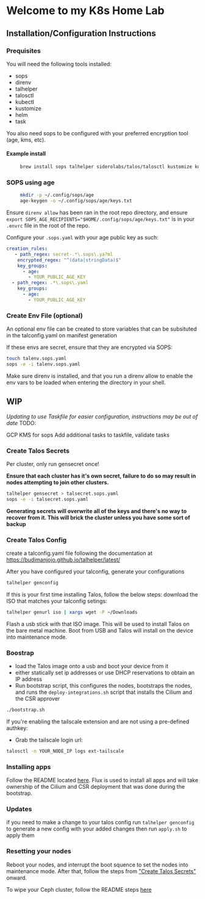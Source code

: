 # Welcome to my K8s Home Lab

## Installation/Configuration Instructions
### Prequisites

You will need the following tools installed:
  - sops
  - direnv
  - talhelper
  - talosctl
  - kubectl
  - kustomize
  - helm
  - task

You also need sops to be configured with your preferred encryption tool (age, kms, etc).

#### Example install
```sh
     brew install sops talhelper siderolabs/talos/talosctl kustomize kubectl helm
```

### SOPS using age

```sh
     mkdir -p ~/.config/sops/age
     age-keygen -o ~/.config/sops/age/keys.txt
```

Ensure `direnv allow` has been ran in the root repo directory, and ensure `export SOPS_AGE_RECIPIENTS="$HOME/.config/sops/age/keys.txt"` is in your `.envrc` file in the root of the repo.

Configure your `.sops.yaml` with your age public key as such:

```yaml
creation_rules:
   - path_regex: secret-.*\.sops\.ya?ml
    encrypted_regex: "^(data|stringData)$"
    key_groups:
      - age:
        - YOUR_PUBLIC_AGE_KEY
  - path_regex: .*\.sops\.yaml
    key_groups:
      - age:
        - YOUR_PUBLIC_AGE_KEY
```

### Create Env File (optional)
An optional env file can be created to store variables that can be subsituted in
the talconfig.yaml on manifest generation

If these envs are secret, ensure that they are encrypted via SOPS:

```sh
touch talenv.sops.yaml
sops -e -i talenv.sops.yaml
```

Make sure direnv is installed, and that you run a direnv allow to enable the env vars to be loaded when entering the directory in your shell.

## WIP ##

*Updating to use Taskfile for easier configuration, instructions may be out of date*
TODO:

GCP KMS for sops
Add additional tasks to taskfile, validate tasks

### Create Talos Secrets

Per cluster, only run gensecret once!

**Ensure that each cluster has it's own secret, failure to do so may result in nodes attempting to join other clusters.**

```sh
talhelper gensecret > talsecret.sops.yaml
sops -e -i talsecret.sops.yaml
```

**Generating secrets will overwrite all of the keys and there's no way to recover from it. This will brick the cluster unless you have some sort of backup**

### Create Talos Config
create a talconfig.yaml file following the documentation at https://budimanjojo.github.io/talhelper/latest/

After you have configured your talconfig, generate your configurations

```sh
talhelper genconfig
```

If this is your first time installing Talos, follow the below steps:
download the ISO that matches your talconfig setings:

```sh
talhelper genurl iso | xargs wget -P ~/Downloads
```

Flash a usb stick with that ISO image. This will be used to install Talos on the bare metal machine.
Boot from USB and Talos will install on the device into maintenance mode.

### Boostrap
* load the Talos image onto a usb and boot your device from it
* either statically set ip addresses or use DHCP reservations to obtain
  an IP address
* Run bootstrap script, this configures the nodes, bootstraps the nodes, and runs the `deploy-integrations.sh` script that installs the Cilium and the CSR approver

```sh
./bootstrap.sh
```

If you're enabling the tailscale extension and are not using a pre-defined authkey:

* Grab the tailscale login url:

```sh
talosctl -n YOUR_NODE_IP logs ext-tailscale
```

### Installing apps

Follow the README located [here](./k8s/bootstrap/README.md). Flux is used to install all apps and will take ownership of the Cilium and CSR deployment that was done during the bootstrap.

### Updates

if you need to make a change to your talos config run `talhelper genconfig` to generate a
new config with your added changes then run `apply.sh` to apply them

### Resetting your nodes

Reboot your nodes, and interrupt the boot squence to set the nodes into maintenance mode. After that, follow the steps from ["Create Talos Secrets"](https://github.com/zhopp/homeops?tab=readme-ov-file#create-talos-secrets) onward.

To wipe your Ceph cluster, follow the README steps [here](./k8s/apps/storage/README.md)
